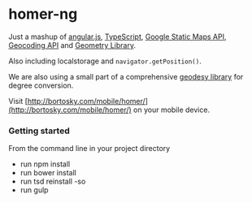 # homer-ng
Just a mashup of [angular.js](http://angularjs.org), [TypeScript](http://typescriptlang.org), [Google Static Maps API](https://developers.google.com/maps/documentation/staticmaps/intro), [Geocoding API](https://developers.google.com/maps/documentation/geocoding/) and [Geometry Library](https://developers.google.com/maps/documentation/javascript/geometry).

Also including localstorage and `navigator.getPosition()`.

We are also using a small part of a comprehensive [geodesy library](https://github.com/chrisveness/geodesy) for degree conversion.

Visit [http://bortosky.com/mobile/homer/](http://bortosky.com/mobile/homer/) on your mobile device.

### Getting started

From the command line in your project directory

- run npm install
- run bower install
- run tsd reinstall -so
- run gulp
